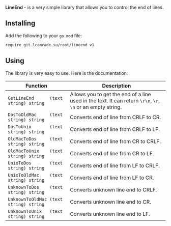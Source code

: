 **LineEnd** - is a very simple library that allows you to control the end of lines.


## Installing
Add the following to your `go.mod` file:
```go.mod
require git.lcomrade.su/root/lineend v1
```


## Using
The library is very easy to use. Here is the documentation:

| Function                               | Description                                                                                                |
| -------------------------------------- | ---------------------------------------------------------------------------------------------------------- |
| `GetLineEnd      (text string) string` | Allows you to get the end of a line used in the text. It can return `\r\n`, `\r`, `\n` or an empty string. |
| `DosToOldMac     (text string) string` | Converts end of line from CRLF to CR.                                                                      |
| `DosToUnix       (text string) string` | Converts end of line from CRLF to LF.                                                                      |
| `OldMacToDos     (text string) string` | Converts end of line from CR to CRLF.                                                                      |
| `OldMacToUnix    (text string) string` | Converts end of line from CR to LF.                                                                        |
| `UnixToDos       (text string) string` | Converts end of line from LF to CRLF.                                                                      |
| `UnixToOldMac    (text string) string` | Converts end of line from LF to CR.                                                                        |
| `UnknownToDos    (text string) string` | Converts unknown line end to CRLF.                                                                         |
| `UnknownToOldMac (text string) string` | Converts unknown line end to CR.                                                                           |
| `UnknownToUnix   (text string) string` | Converts unknown line end to LF.                                                                           |
